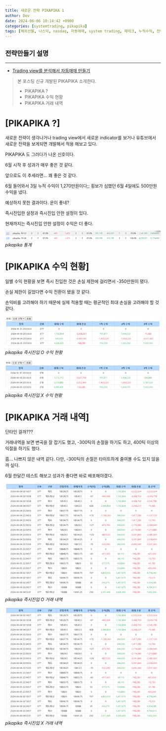 ```yaml
---
title: 새로운 전략 PIKAPIKA 1
author: Dev
date: 2024-06-06 10:14:42 +0900
categories: [systemtrading, pikapika]
tags: [해외선물, 나스닥, nasdaq, 자동매매, system trading, 재테크, 누적수익, 전략, tradingview, webhook, 웹훅]
---
```

## 전략만들기 설명
---
- [Trading view를 분석해서 자동매매 만들기](/posts/nasdaq-strategy-pikapika1/)

> 본 포스팅 신규 개발된 PIKAPIKA 소개한다.
> - PIKAPIKA ?
> - PIKAPIKA 수익 현황
> - PIKAPIKA 거래 내역

# [PIKAPIKA ?]

새로운 전략이 생각나거나 trading view에서 새로운 indicator를 보거나 유튜브에서 새로운 전략을 보게되면 개발해서 적용 해보고 있다.

PIKAPIKA 도 그러다가 나온 신호이다.

6월 시작 후 성과가 매우 좋은 것 같다. 

앞으로도 이 추세라면... 꽤 좋은 것 같다.

6월 들어와서 3일 누적 수익이 1,270만원이다;; 횡보가 심했던 6월 4일에도 500만원 수익을 냈다.

예상하지 못한 결과이다. 운이 좋네?

즉시진입한 설정과 즉시진입 안한 설정이 있다.

현재까지는 즉시진입 안한 설정이 수익은 더 좋다.

![img](/assets/img/2024-06-06/2024-06-06-021-pikapika1.png)*pikapika 통계*


# [PIKAPIKA 수익 현황]

일별 수익 현황을 보면 즉시 진입한 것은 손실 제한에 걸리면서 -350만원이 됐다. 

손실 제한이 길었다면 수익 전환이 됐을 것 같다.

손익비를 고려해야 하기 때문에 실제 적용할 때는 평균적인 최대 손실을 고려해야 할 것 같다.

![img](/assets/img/2024-06-06/2024-06-06-023-pikapika3.png)*pikapika 즉시진입 O 수익 현황*

![img](/assets/img/2024-06-06/2024-06-06-021-pikapika2.png)*pikapika 즉시진입 X 수익 현황*

# [PIKAPIKA 거래 내역]

단타인 걸까???

거래내역을 보면 변곡을 잘 잡기도 했고, -300틱의 손절을 하기도 하고, 400틱 이상의 익절을 하기도 했다.

흠... 나쁘지 않은 내역 같다. 다만, -300틱의 손절은 타이트하게 줄여볼 수도 있지 않을까 싶다.

6월 한달간 테스트 해보고 성과가 좋다면 바로 배포해야겠다.

![img](/assets/img/2024-06-06/2024-06-06-023-pikapika4.png)*pikapika 즉시진입 O 거래 내역*

![img](/assets/img/2024-06-06/2024-06-06-023-pikapika4.png)*pikapika 즉시진입 X 거래 내역*